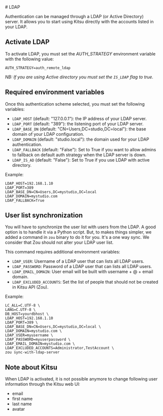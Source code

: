 # LDAP

Authentication can be managed through a LDAP (or Active Directory) server. It
allows you to start using Kitsu directly with the accounts listed in your LDAP.


## Activate LDAP

To activate LDAP, you must set the *AUTH\_STRATEGY* environment variable with
the following value:

```
AUTH_STRATEGY=auth_remote_ldap
```

*NB: If you are using Active directory you must set the `IS_LDAP` flag to true.* 


## Required environment variables

Once this authentication scheme selected, you must set the following variables:

* `LDAP_HOST` (default: "127.0.0.1"): the IP address of your LDAP server.
* `LDAP_PORT` (default: "389"): the listening port of your LDAP server.
* `LDAP_BASE_DN` (default: "CN=Users,DC=studio,DC=local"): the base domain of
  your LDAP configuration.
* `LDAP_DOMAIN` (default: "studio.local"): the domain used for your LDAP
  authentication.
* `LDAP_FALLBACK` (default: "False"): Set to True if you want to allow admins
  to fallback on default auth strategy when the LDAP server is down.
* `LDAP_IS_AD` (default: "False"): Set to True if you use LDAP with active directory.

Example:

```
LDAP_HOST=192.168.1.10
LDAP_PORT=389
LDAP_BASE_DN=CN=Users,DC=mystudio,DC=local
LDAP_DOMAIN=mystudio.com
LDAP_FALLBACK=True
```


## User list synchronization

You will have to synchronize the user list with users from the LDAP. A good
option is to handle it via a Python script. But, to makes things simpler, 
we added a command in `zou` binary to do it for you. 
It's a one way sync. We consider that Zou should not alter your LDAP user list.

This command requires additional environment variables:

* `LDAP_USER`: Username of a LDAP user that can lists all LDAP users.
* `LDAP_PASSWORD`: Password of a LDAP user that can lists all LDAP users.
* `LDAP_EMAIL_DOMAIN`: User email will be built with username + @ + email domain.
* `LDAP_EXCLUDED_ACCOUNTS`: Set the list of people that should not be created
  in Kitsu API (Zou).

Example:

```
LC_ALL=C.UTF-8 \
LANG=C.UTF-8 \
DB_HOST=yourdbhost \
LDAP_HOST=192.168.1.10
LDAP_PORT=389 \
LDAP_BASE_DN=CN=Users,DC=mystudio,DC=local \
LDAP_DOMAIN=mystudio.com \
LDAP_USER=myusername \
LDAP_PASSWORD=myuserpassword \
LDAP_EMAIL_DOMAIN=mystudio.com \
LDAP_EXCLUDED_ACCOUNTS=Administrator,TestAccount \
zou sync-with-ldap-server
```


## Note about Kitsu

When LDAP is activated, it is not possible anymore to change following user
information through the Kitsu web UI:

* email
* first name
* last name
* avatar
